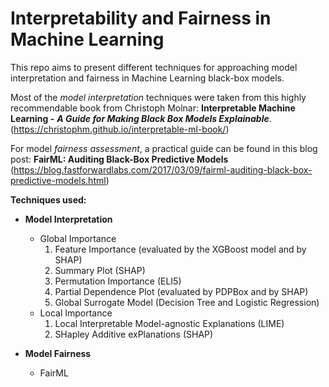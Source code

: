 # Interpretability and Fairness in Machine Learning

This repo aims to present different techniques for approaching model interpretation and fairness in Machine Learning black-box models.

Most of the *model interpretation* techniques were taken from this highly recommendable book from Christoph Molnar:
**Interpretable Machine Learning -** ***A Guide for Making Black Box Models Explainable***. (https://christophm.github.io/interpretable-ml-book/)

For model *fairness assessment*, a practical guide can be found in this blog post:
**FairML: Auditing Black-Box Predictive Models** (https://blog.fastforwardlabs.com/2017/03/09/fairml-auditing-black-box-predictive-models.html)

**Techniques used:**
- **Model Interpretation**
  - Global Importance
    1. Feature Importance (evaluated by the XGBoost model and by SHAP)
    2. Summary Plot (SHAP)
    3. Permutation Importance (ELI5)
    4. Partial Dependence Plot (evaluated by PDPBox and by SHAP)
    5. Global Surrogate Model (Decision Tree and Logistic Regression)
  - Local Importance
    1. Local Interpretable Model-agnostic Explanations (LIME)
    2. SHapley Additive exPlanations (SHAP)

- **Model Fairness**
  - FairML

